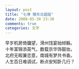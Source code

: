 ```yaml
---
layout: post
title: "七律 赠东北姐姐"
date: 2008-05-30 23:38
comments: true
categories: 文字
---
```

早岁机房倚牖望，滑州饯宴始倾觞。  
十年富锦添英气，数载京华饰靓妆。  
北府无暇兼恋意，南城有梦共书香。  
人生百日难调试，断点安知卧几行？